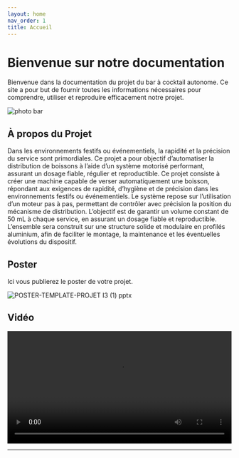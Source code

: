 ```yaml
---
layout: home
nav_order: 1
title: Accueil
---
```


# Bienvenue sur notre documentation

Bienvenue dans la documentation du projet du bar à cocktail autonome. Ce site a pour but de fournir toutes les informations nécessaires pour comprendre, utiliser et reproduire efficacement notre projet.

![photo bar](https://github.com/user-attachments/assets/61c75eec-f46a-4de7-bc0e-1ab3f05e10f5)
## À propos du Projet
Dans les environnements festifs ou événementiels, la rapidité et la précision du service sont primordiales. Ce projet a pour objectif d’automatiser la distribution de boissons à l’aide d’un système motorisé performant, assurant un dosage fiable, régulier et reproductible.
Ce projet consiste à créer une machine capable de verser automatiquement une boisson, répondant aux exigences de rapidité, d’hygiène et de précision dans les environnements festifs ou événementiels. Le système repose sur l’utilisation d’un moteur pas à pas, permettant de contrôler avec précision la position du mécanisme de distribution. L’objectif est de garantir un volume constant de 50 mL à chaque service, en assurant un dosage fiable et reproductible. L’ensemble sera construit sur une structure solide et modulaire en profilés aluminium, afin de faciliter le montage, la maintenance et les éventuelles évolutions du dispositif.

## Poster

Ici vous publierez le poster de votre projet.

![POSTER-TEMPLATE-PROJET I3 (1) pptx](https://github.com/user-attachments/assets/f09ac224-bd4e-4838-9068-0cab8fcdbee6)

## Vidéo
<video src="images/intro_amiens.mp4" controls title="Title"  style="width: 100%;"></video>

---
